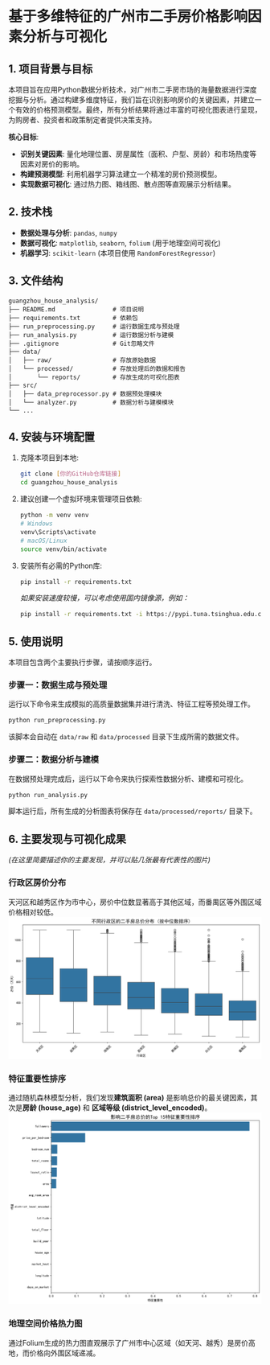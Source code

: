 # 基于多维特征的广州市二手房价格影响因素分析与可视化

## 1. 项目背景与目标

本项目旨在应用Python数据分析技术，对广州市二手房市场的海量数据进行深度挖掘与分析。通过构建多维度特征，我们旨在识别影响房价的关键因素，并建立一个有效的价格预测模型。最终，所有分析结果将通过丰富的可视化图表进行呈现，为购房者、投资者和政策制定者提供决策支持。

**核心目标**:
- **识别关键因素**: 量化地理位置、房屋属性（面积、户型、房龄）和市场热度等因素对房价的影响。
- **构建预测模型**: 利用机器学习算法建立一个精准的房价预测模型。
- **实现数据可视化**: 通过热力图、箱线图、散点图等直观展示分析结果。

## 2. 技术栈

- **数据处理与分析**: `pandas`, `numpy`
- **数据可视化**: `matplotlib`, `seaborn`, `folium` (用于地理空间可视化)
- **机器学习**: `scikit-learn` (本项目使用 `RandomForestRegressor`)

## 3. 文件结构

```
guangzhou_house_analysis/
├── README.md                # 项目说明
├── requirements.txt         # 依赖包
├── run_preprocessing.py     # 运行数据生成与预处理
├── run_analysis.py          # 运行数据分析与建模
├── .gitignore               # Git忽略文件
├── data/
│   ├── raw/                 # 存放原始数据
│   └── processed/           # 存放处理后的数据和报告
│       └── reports/         # 存放生成的可视化图表
├── src/
│   ├── data_preprocessor.py # 数据预处理模块
│   └── analyzer.py          # 数据分析与建模模块
└── ...
```

## 4. 安装与环境配置

1.  克隆本项目到本地:
    ```bash
    git clone [你的GitHub仓库链接]
    cd guangzhou_house_analysis
    ```

2.  建议创建一个虚拟环境来管理项目依赖:
    ```bash
    python -m venv venv
    # Windows
    venv\Scripts\activate
    # macOS/Linux
    source venv/bin/activate
    ```

3.  安装所有必需的Python库:
    ```bash
    pip install -r requirements.txt
    ```
    *如果安装速度较慢，可以考虑使用国内镜像源，例如：*
    ```bash
    pip install -r requirements.txt -i https://pypi.tuna.tsinghua.edu.cn/simple
    ```

## 5. 使用说明

本项目包含两个主要执行步骤，请按顺序运行。

### **步骤一：数据生成与预处理**

运行以下命令来生成模拟的高质量数据集并进行清洗、特征工程等预处理工作。

```bash
python run_preprocessing.py
```

该脚本会自动在 `data/raw` 和 `data/processed` 目录下生成所需的数据文件。

### **步骤二：数据分析与建模**

在数据预处理完成后，运行以下命令来执行探索性数据分析、建模和可视化。

```bash
python run_analysis.py
```

脚本运行后，所有生成的分析图表将保存在 `data/processed/reports/` 目录下。

## 6. 主要发现与可视化成果

*(在这里简要描述你的主要发现，并可以贴几张最有代表性的图片)*

### **行政区房价分布**
天河区和越秀区作为市中心，房价中位数显著高于其他区域，而番禺区等外围区域价格相对较低。
![行政区房价分布图](data/processed/reports/midterm_price_by_district.png)

### **特征重要性排序**
通过随机森林模型分析，我们发现**建筑面积 (area)** 是影响总价的最关键因素，其次是**房龄 (house_age)** 和 **区域等级 (district_level_encoded)**。
![特征重要性图](data/processed/reports/midterm_feature_importance.png)

### **地理空间价格热力图**
通过Folium生成的热力图直观展示了广州市中心区域（如天河、越秀）是房价高地，而价格向外围区域递减。


